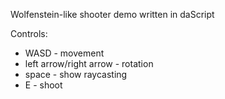 Wolfenstein-like shooter demo written in daScript

Controls:
  - WASD - movement
  - left arrow/right arrow - rotation
  - space - show raycasting
  - E - shoot
